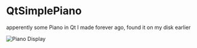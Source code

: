 # QtSimplePiano
apperently some Piano in Qt I made forever ago, found it on my disk earlier

![Piano Display](https://raw.githubusercontent.com/Leystryku/QtSimplePiano/blob/master/sosiehtsaus.png)
